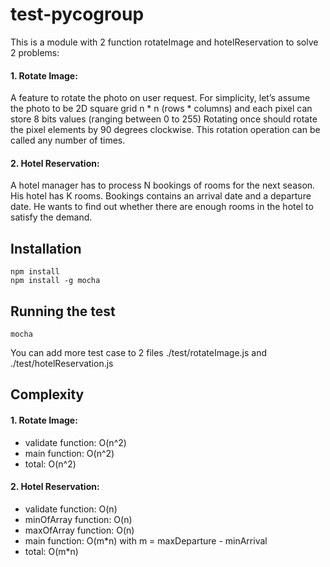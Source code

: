 # test-pycogroup
This is a module with 2 function rotateImage and hotelReservation to solve 2 problems:
#### 1. Rotate Image:
A feature to rotate the photo on user request.
For simplicity, let’s assume the photo to be 2D square grid n * n (rows * columns) and each pixel can store 8 bits values (ranging between 0 to 255)
Rotating once should rotate the pixel elements by 90 degrees clockwise. This rotation operation can be called any number of times.
#### 2. Hotel Reservation:
A hotel manager has to process N bookings of rooms for the next season. His hotel has K rooms. Bookings contains an arrival date and a departure date. He wants to find out whether there are enough rooms in the hotel to satisfy the demand.
## Installation
```
npm install
npm install -g mocha
```
## Running the test
```
mocha
```
You can add more test case to 2 files ./test/rotateImage.js and ./test/hotelReservation.js
## Complexity
#### 1. Rotate Image:
- validate function: O(n^2)
- main function: O(n^2)
- total: O(n^2)
#### 2. Hotel Reservation:
- validate function: O(n)
- minOfArray function: O(n)
- maxOfArray function: O(n)
- main function: O(m*n) with m = maxDeparture - minArrival
- total: O(m*n)
